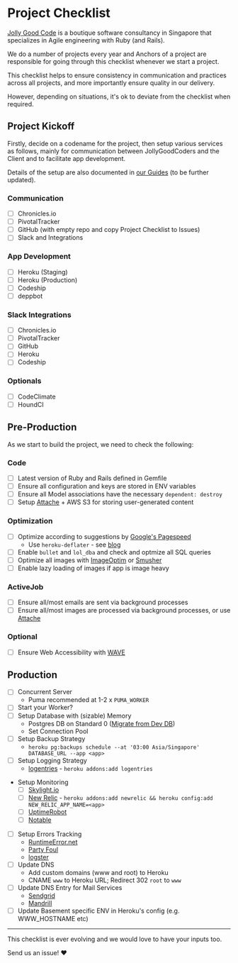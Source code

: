# Project Checklist

[Jolly Good Code](http://www.jollygoodcode.com) is a boutique software consultancy in Singapore that specializes in Agile engineering with Ruby (and Rails).

We do a number of projects every year and Anchors of a project are responsible for
going through this checklist whenever we start a project.

This checklist helps to ensure consistency in communication and practices across all projects,
and more importantly ensure quality in our delivery.

However, depending on situations, it's ok to deviate from the checklist when required.

## Project Kickoff

Firstly, decide on a codename for the project, then setup various services as follows, mainly for communication between JollyGoodCoders and the Client and to facilitate app development.

Details of the setup are also documented in [our  Guides](https://github.com/jollygoodcode/guides/blob/master/tutorials/project-creation.md) (to be further updated).

### Communication

- [ ] Chronicles.io
- [ ] PivotalTracker
- [ ] GitHub (with empty repo and copy Project Checklist to Issues)
- [ ] Slack and Integrations

### App Development

- [ ] Heroku (Staging)
- [ ] Heroku (Production)
- [ ] Codeship
- [ ] deppbot

### Slack Integrations

- [ ] Chronicles.io
- [ ] PivotalTracker
- [ ] GitHub
- [ ] Heroku
- [ ] Codeship

### Optionals

- [ ] CodeClimate
- [ ] HoundCI

## Pre-Production

As we start to build the project, we need to check the following:

### Code
- [ ] Latest version of Ruby and Rails defined in Gemfile
- [ ] Ensure all configuration and keys are stored in ENV variables
- [ ] Ensure all Model associations have the necessary `dependent: destroy`
- [ ] Setup [Attache](github.com/choonkeat/attache) + AWS S3 for storing user-generated content

### Optimization

- [ ] Optimize according to suggestions by [Google's Pagespeed](https://developers.google.com/speed/pagespeed/insights/)
  - Use `heroku-deflater` - see [blog](http://jollygoodcode.github.io/2015/10/20/rails-response-and-assets-compression-on-heroku.html)
- [ ] Enable `bullet` and `lol_dba` and check and optmize all SQL queries
- [ ] Optimize all images with [ImageOptim](https://github.com/toy/image_optim) or [Smusher](https://github.com/grosser/smusher)
- [ ] Enable lazy loading of images if app is image heavy

### ActiveJob

- [ ] Ensure all/most emails are sent via background processes
- [ ] Ensure all/most images are processed via background processes, or use [Attache](https://github.com/choonkeat/attache)

### Optional
- [ ] Ensure Web Accessibility with [WAVE](https://chrome.google.com/webstore/detail/wave-evaluation-tool/jbbplnpkjmmeebjpijfedlgcdilocofh?hl=en-US)

## Production
- [ ] Concurrent Server
  - Puma recommended at 1-2 x `PUMA_WORKER`
- [ ] Start your Worker?
- [ ] Setup Database with (sizable) Memory
  - Postgres DB on Standard 0 ([Migrate from Dev DB](https://devcenter.heroku.com/articles/upgrading-heroku-postgres-databases))
  - Set Connection Pool
- [ ] Setup Backup Strategy
  - `heroku pg:backups schedule --at '03:00 Asia/Singapore' DATABASE_URL --app <app>`
- [ ] Setup Logging Strategy
  - [logentries](https://elements.heroku.com/addons/logentries) - `heroku addons:add logentries`
- Setup Monitoring
  - [ ] [Skylight.io](https://www.skylight.io/)
  - [ ] [New Relic](https://elements.heroku.com/addons/newrelic) - `heroku addons:add newrelic && heroku config:add NEW_RELIC_APP_NAME=<app>`
  - [ ] [UptimeRobot](https://uptimerobot.com/)
  - [ ] [Notable](https://github.com/ankane/notable)
- [ ] Setup Errors Tracking
  - [RuntimeError.net](https://elements.heroku.com/addons/runtimeerror)  
  - [Party Foul](https://github.com/dockyard/party_foul)
  - [logster](https://github.com/discourse/logster)
- [ ] Update DNS
  - Add custom domains (www and root) to Heroku
  - CNAME `www` to Heroku URL; Redirect 302 `root` to `www`
- [ ] Update DNS Entry for Mail Services
  - [Sendgrid](https://sendgrid.com/docs/Glossary/spf.html)
  - [Mandrill](http://help.mandrill.com/entries/22030056-How-do-I-add-DNS-records-for-my-sending-domains-)
- [ ] Update Basement specific ENV in Heroku's config (e.g. WWW_HOSTNAME etc)

----

This checklist is ever evolving and we would love to have your inputs too.

Send us an issue! :heart:
